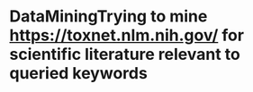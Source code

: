 # DataMiningTrying to mine https://toxnet.nlm.nih.gov/ for scientific literature relevant to queried keywords

